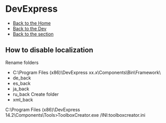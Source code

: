 # DevExpress

- [Back to the Home](../../README.md)
- [Back to the Dev](../README.md)
- [Back to the section](README.md)

## How to disable localization
Rename folders
- C:\Program Files (x86)\DevExpress xx.x\Components\Bin\Framework\
- de_back
- es_back
- ja_back
- ru_back
Create folder
- xml_back

C:\Program Files (x86)\DevExpress 14.2\Components\Tools>ToolboxCreator.exe /INI:toolboxcreator.ini
